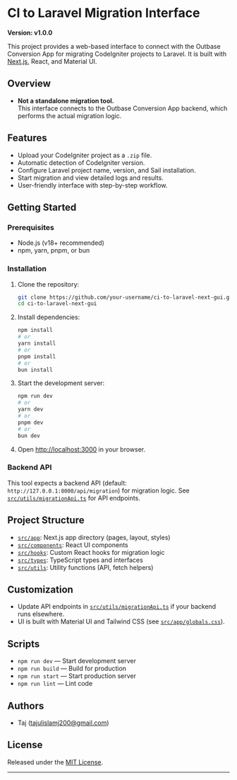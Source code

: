 # CI to Laravel Migration Interface

**Version: v1.0.0**

This project provides a web-based interface to connect with the Outbase Conversion App for migrating CodeIgniter projects to Laravel. It is built with [Next.js](https://nextjs.org), React, and Material UI.

## Overview

- **Not a standalone migration tool.**  
  This interface connects to the Outbase Conversion App backend, which performs the actual migration logic.

## Features

- Upload your CodeIgniter project as a `.zip` file.
- Automatic detection of CodeIgniter version.
- Configure Laravel project name, version, and Sail installation.
- Start migration and view detailed logs and results.
- User-friendly interface with step-by-step workflow.

## Getting Started

### Prerequisites

- Node.js (v18+ recommended)
- npm, yarn, pnpm, or bun

### Installation

1. Clone the repository:

   ```bash
   git clone https://github.com/your-username/ci-to-laravel-next-gui.git
   cd ci-to-laravel-next-gui
   ```

2. Install dependencies:

   ```bash
   npm install
   # or
   yarn install
   # or
   pnpm install
   # or
   bun install
   ```

3. Start the development server:

   ```bash
   npm run dev
   # or
   yarn dev
   # or
   pnpm dev
   # or
   bun dev
   ```

4. Open [http://localhost:3000](http://localhost:3000) in your browser.

### Backend API

This tool expects a backend API (default: `http://127.0.0.1:8000/api/migration`) for migration logic. See [`src/utils/migrationApi.ts`](src/utils/migrationApi.ts) for API endpoints.

## Project Structure

- [`src/app`](src/app): Next.js app directory (pages, layout, styles)
- [`src/components`](src/components): React UI components
- [`src/hooks`](src/hooks): Custom React hooks for migration logic
- [`src/types`](src/types): TypeScript types and interfaces
- [`src/utils`](src/utils): Utility functions (API, fetch helpers)

## Customization

- Update API endpoints in [`src/utils/migrationApi.ts`](src/utils/migrationApi.ts) if your backend runs elsewhere.
- UI is built with Material UI and Tailwind CSS (see [`src/app/globals.css`](src/app/globals.css)).

## Scripts

- `npm run dev` — Start development server
- `npm run build` — Build for production
- `npm run start` — Start production server
- `npm run lint` — Lint code

## Authors

- Taj (tajulislamj200@gmail.com)

## License

Released under the [MIT License](LICENSE).

---
